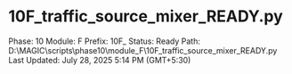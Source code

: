 # 10F_traffic_source_mixer_READY.py

Phase: 10
Module: F
Prefix: 10F_
Status: Ready
Path: D:\MAGIC\scripts\phase10\module_F\10F_traffic_source_mixer_READY.py
Last Updated: July 28, 2025 5:14 PM (GMT+5:30)
